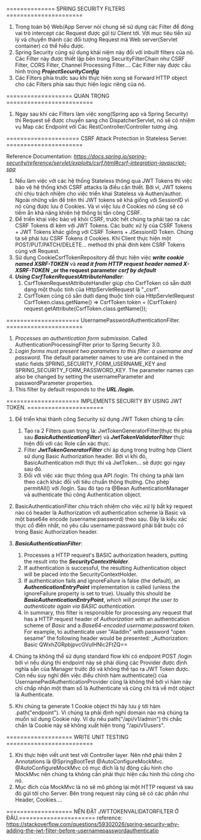 ============== SPRING SECURITY FILTERS  ======================
1. Trong toàn bộ Web/App Server nói chung sẽ sử dụng các Filter để đóng vai trò intercept các Request được gửi từ Client tới. Với mục tiêu tiền xử lý và chuyển thành các đối tượng Request mà Web server(Servlet container) có thể hiểu được.
2. Spring Security cũng sử dụng khái niệm này đối với inbuilt filters của nó. Các Filter này được thiết lập bên trong SecurityFilterChain như CSRF Filter, CORS Filter, Channel Processing Filter.... Các Filter này được cấu hình trong **_ProjectSecurityConfig_**
3. Các Filters phía trước sau khi thực hiện xong sẽ Forward HTTP object cho các Filters phía sau thực hiện logic riêng của nó.


=================== QUAN TRỌNG =========================
1. Ngay sau khi các Filters làm việc xong(Spring app và Spring Security) thì Request sẽ được chuyển sang cho DispatcherServlet, nó sẽ có nhiệm vụ Map các Endpoint với Các RestController/Controller tương ứng.

===================== CSRF Attack Protection in Stateless Server. ======================

Reference Documentation: _https://docs.spring.io/spring-security/reference/servlet/exploits/csrf.html#csrf-integration-javascript-spa_ 

1. Nếu làm việc với các hệ thống Stateless thông qua JWT Tokens thì việc bảo vệ hệ thống khởi CSRF attacks là điều cần thiết. Bởi vì, JWT tokens chỉ chịu trách nhiệm cho việc triển khai Stateless và Authen/author. Ngoài những vấn đề trên thì JWT tokens sẽ khá giống với SessionID vì nó cũng được lưu ở Cookies. Và vì việc lưu ở Cookies nó cũng sẽ có tiềm ẩn khả năng khiến hệ thống bị tấn công CSRF.
2. Để triển khai việc bảo vệ khỏi CSRF, trước hết chúng ta phải tạo ra các CSRF Tokens đi kèm với JWT Tokens. Các bước xử lý của CSRF Tokens + JWT Tokens khác giống với CSRF Tokens + JSessionID Token. Chúng ta sẽ phải lưu CSRF Tokens ở Cookies. Khi Client thực hiện một POST/PUT/PATCH/DELETE... method thì phải đính kèm CSRF Tokens cùng với Request.
3. Sử dụng CookieCsrfTokenRepository để thực hiện việc **_write cookie named XSRF-TOKEN_** và **_read it from HTTP request header named X-XSRF-TOKEN_** **_or the request parameter _csrf by default_**
4. **_Using CsrfTokenRequestAttributeHandler_**: 
   1. CsrfTokenRequestAttributeHandler giúp cho CsrfToken có sẵn dưới dạng một thuộc tính của HttpServletRequest là "_csrf".
   2. CsrfToken cũng có sẵn dưới dạng thuộc tính của HttpServletRequest CsrfToken.class.getName() => CsrfToken token = (CsrfToken) request.getAttribute(CsrfToken.class.getName());


===================== UsernamePasswordAuthenticationFilter. ======================
1. _Processes an authentication form submission_. Called AuthenticationProcessingFilter prior to Spring Security 3.0.
2. _Login forms must present two parameters to this filter: a username and password._ The default parameter names to use are contained in the static fields SPRING_SECURITY_FORM_USERNAME_KEY and SPRING_SECURITY_FORM_PASSWORD_KEY. The parameter names can also be changed by setting the usernameParameter and passwordParameter properties. 
3. This filter by default responds to the **_URL /login._**

===================== IMPLEMENTS SECURITY BY USING JWT TOKEN. ======================
1. Để triển khai thành công Security sử dụng JWT Token chúng ta cần:
   1. Tạo ra 2 Filters quan trọng là: JwtTokenGeneratorFilter(thực thi phía sau **_BasicAuthenticationFilter_**) và **_JwtTokenValidatorFilter_** thực hiện đối với các Role cần xác thực.
   2. Filter **_JwtTokenGeneratorFilter_** chỉ áp dụng trong trường hợp Client sử dụng Basic Authorization header. Bởi vì khi đó, BasicAuthentication mới thực thi và JwtToken... sẽ được gọi ngay sau đó.
   3. Đối với việc xác thực thông qua API /login. Thì chúng ta phải làm theo cách khác đối với tiêu chuẩn thông thường. Cho  phép permitAll() với /login. Sau đó tạo ra @Bean AuthenticationManager và authenticate thủ công Authentication object.
2. BasicAuthenticationFilter chịu trách nhiệm cho việc xử lý bất kỳ request nào có header là Authorization với authentication scheme là Basic và một base64e encode (username:password) theo sau. Đây là kiểu xác thực cổ điển nhất, nó yêu cầu username:password phải bắt buộc có trong Basic Authorization header.
3. **_BasicAuthenticationFilter_**:
   1. Processes a HTTP request's BASIC authorization headers, putting the result into the **_SecurityContextHolder_**.
   2. If authentication is successful, the resulting Authentication object will be placed into the SecurityContextHolder.
   3. If authentication fails and ignoreFailure is false (the default), an **_AuthenticationEntryPoint_** implementation is called (unless the ignoreFailure property is set to true). Usually this should be _**BasicAuthenticationEntryPoint**_, _which will prompt the user to authenticate again via BASIC authentication._
   4. In summary, this filter is responsible for processing any request that has a HTTP request header of _Authorization_ with an authentication scheme of _Basic_ and a _Base64-encoded username:password token_. For example, to authenticate user "Aladdin" with password "open sesame" the following header would be presented:
      _Authorization: Basic QWxhZGRpbjpvcGVuIHNlc2FtZQ==

4. Chúng ta không thể sử dụng standard flow khi có endpoint POST /login bởi vì nếu dùng thì endpoint này sẽ phải dùng các Provider được định nghĩa sẵn của Manager trước đó và không thể tạo ra JWT Token được. Còn nếu suy nghĩ đến việc điều chỉnh hàm authenticate() của UsernamePwdAuthenticationProvider cũng là không thể bởi vì hàm này chỉ chấp nhận một tham số là Authenticate và cũng chỉ trả về một object là Authenticate.
5. Khi chúng ta generate 1 Cookie object thì hãy lưu ý tới hàm .path("endpoint"). Vì chúng ta phải định nghĩ domain nào mà chúng ta muốn sử dụng Cookie này. Ví dụ nếu path("/api/v1/admin") thì chắc chắn là Cookie này sẽ không xuất hiện trong "/api/v1/users".


=================== WRITE UNIT TESTING =========================
1. Khi thực hiện viết unit test với Controller layer. Nên nhớ phải thêm 2 Annotations là @SpringBootTest @AutoConfigureMockMvc. @AutoConfigureMockMvc có mục đích là tự động cấu hình cho MockMvc nên chúng ta không cần phải thực hiện cấu hình thủ công cho nó.
2. Mục đích của MockMvc là nó sẽ mô phỏng lại một HTTP request và sau đó gửi tới cho Server. Bên trong request này cũng sẽ có các phần như Header, Cookies....


=================== NÊN ĐẶT JWTTOKENVALIDATORFILTER Ở ĐÂU.======================
reference: https://stackoverflow.com/questions/59302026/spring-security-why-adding-the-jwt-filter-before-usernamepasswordauthenticatio